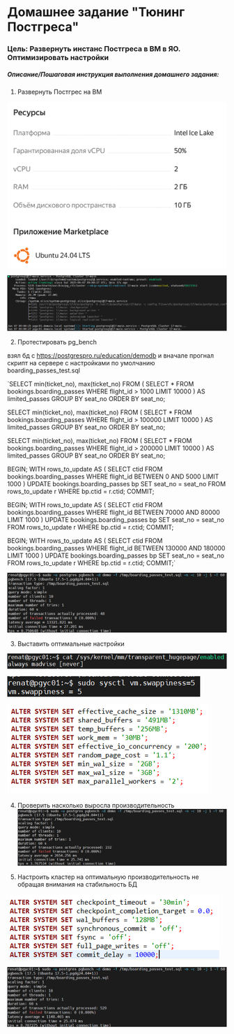 # Домашнее задание "Тюнинг Постгреса"

### Цель: Развернуть инстанс Постгреса в ВМ в ЯО. Оптимизировать настройки



##### Описание/Пошаговая инструкция выполнения домашнего задания:


1. Развернуть Постгрес на ВМ

![0c8dd7075c90258989628a8bf6600fe6.png](./0c8dd7075c90258989628a8bf6600fe6.png)

![5e79cc760c6a9da1cea37e30ddce3aad.png](./5e79cc760c6a9da1cea37e30ddce3aad.png)


2. Протестировать pg_bench

взял бд с https://postgrespro.ru/education/demodb
и вначале прогнал скрипт на сервере с настройками по умолчанию boarding_passes_test.sql

`SELECT min(ticket_no), max(ticket_no)
FROM (
  SELECT *
  FROM bookings.boarding_passes
  WHERE flight_id > 1000
  LIMIT 10000
) AS limited_passes
GROUP BY seat_no
ORDER BY seat_no;

SELECT min(ticket_no), max(ticket_no)
FROM (
  SELECT *
  FROM bookings.boarding_passes
  WHERE flight_id > 100000
  LIMIT 10000
) AS limited_passes
GROUP BY seat_no
ORDER BY seat_no;

SELECT min(ticket_no), max(ticket_no)
FROM (
  SELECT *
  FROM bookings.boarding_passes
  WHERE flight_id > 200000
  LIMIT 10000
) AS limited_passes
GROUP BY seat_no
ORDER BY seat_no;

BEGIN;
WITH rows_to_update AS (
    SELECT ctid
    FROM bookings.boarding_passes
    WHERE flight_id BETWEEN 0 AND 5000
    LIMIT 1000
)
UPDATE bookings.boarding_passes bp
SET seat_no = seat_no
FROM rows_to_update r
WHERE bp.ctid = r.ctid;
COMMIT;

BEGIN;
WITH rows_to_update AS (
    SELECT ctid
    FROM bookings.boarding_passes
    WHERE flight_id BETWEEN 70000 AND 80000
    LIMIT 1000
)
UPDATE bookings.boarding_passes bp
SET seat_no = seat_no
FROM rows_to_update r
WHERE bp.ctid = r.ctid;
COMMIT;

BEGIN;
WITH rows_to_update AS (
    SELECT ctid
    FROM bookings.boarding_passes
    WHERE flight_id BETWEEN 130000 AND 180000
    LIMIT 1000
)
UPDATE bookings.boarding_passes bp
SET seat_no = seat_no
FROM rows_to_update r
WHERE bp.ctid = r.ctid;
COMMIT;`

![8f7d9a3c81ccab2898a3f4fd75cb8798.png](./8f7d9a3c81ccab2898a3f4fd75cb8798.png)


3. Выставить оптимальные настройки

![6fa0872693720c02c6af08c289b2c8f4.png](./6fa0872693720c02c6af08c289b2c8f4.png)

![de699221655625c2c250d67e04a00e3b.png](./de699221655625c2c250d67e04a00e3b.png)

![db2b3cf9868550387d01f2a3ba12333f.png](./db2b3cf9868550387d01f2a3ba12333f.png)

4. Проверить насколько выросла производительность
![7a8635ebbca65777035ac7827dd972db.png](./7a8635ebbca65777035ac7827dd972db.png)

5. Настроить кластер на оптимальную производительность не обращая внимания на стабильность БД

![f074c6e5e1574dcb68663576618819a2.png](./f074c6e5e1574dcb68663576618819a2.png)

![39d9b0800f1ef6e7ff23509915c10dc6.png](./39d9b0800f1ef6e7ff23509915c10dc6.png)

